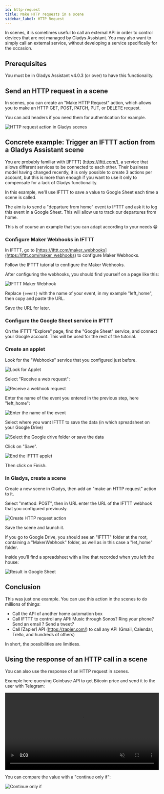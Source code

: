```yaml
---
id: http-request
title: Make HTTP requests in a scene
sidebar_label: HTTP Request
---
```


In scenes, it is sometimes useful to call an external API in order to control devices that are not managed by Gladys Assistant. You may also want to simply call an external service, without developing a service specifically for the occasion.

## Prerequisites

You must be in Gladys Assistant v4.0.3 (or over) to have this functionality.

## Send an HTTP request in a scene

In scenes, you can create an "Make HTTP Request" action, which allows you to make an HTTP GET, POST, PATCH, PUT, or DELETE request.

You can add headers if you need them for authentication for example.

![HTTP request action in Gladys scenes](../../static/img/docs/en/scenes/http-request/gladys-scene-http-request-box.jpg)

## Concrete example: Trigger an IFTTT action from a Gladys Assistant scene

You are probably familiar with [IFTTT] (https://ifttt.com/), a service that allows different services to be connected to each other. Their business model having changed recently, it is only possible to create 3 actions per account, but this is more than enough if you want to use it only to compensate for a lack of Gladys functionality.

In this example, we'll use IFTTT to save a value to Google Sheet each time a scene is called.

The aim is to send a "departure from home" event to IFTTT and ask it to log this event in a Google Sheet. This will allow us to track our departures from home.

This is of course an example that you can adapt according to your needs 😁

### Configure Maker Webhooks in IFTTT

In IFTTT, go to [https://ifttt.com/maker_webhooks](https://ifttt.com/maker_webhooks) to configure Maker Webhooks.

Follow the IFTTT tutorial to configure the Maker Webhooks.

After configuring the webhooks, you should find yourself on a page like this:

![IFTTT Maker Webhook](../../static/img/docs/en/scenes/http-request/iftt-configure-maker-webhook.jpg)

Replace `{event}` with the name of your event, in my example "left_home", then copy and paste the URL.

Save the URL for later.

### Configure the Google Sheet service in IFTTT

On the IFTTT "Explore" page, find the "Google Sheet" service, and connect your Google account. This will be used for the rest of the tutorial.

### Create an applet

Look for the "Webhooks" service that you configured just before.

![Look for Applet](../../static/img/docs/en/scenes/http-request/ifttt-applet-1.jpg)

Select "Receive a web request":

![Receive a webhook request](../../static/img/docs/en/scenes/http-request/ifttt-applet-2.jpg)

Enter the name of the event you entered in the previous step, here "left_home":

![Enter the name of the event](../../static/img/docs/en/scenes/http-request/ifttt-applet-3.jpg)

Select where you want IFTTT to save the data (in which spreadsheet on your Google Drive)

![Select the Google drive folder or save the data](../../static/img/docs/en/scenes/http-request/ifttt-applet-4.jpg)

Click on "Save".

![End the IFTTT applet](../../static/img/docs/en/scenes/http-request/ifttt-applet-5.jpg)

Then click on Finish.

### In Gladys, create a scene

Create a new scene in Gladys, then add an "make an HTTP request" action to it.

Select "method: POST", then in URL enter the URL of the IFTTT webhook that you configured previously.

![Create HTTP request action](../../static/img/docs/en/scenes/http-request/gladys-scene-http-request-box.jpg)

Save the scene and launch it.

If you go to Google Drive, you should see an "IFTTT" folder at the root, containing a "MakerWebhook" folder, as well as in this case a "let_home" folder.

Inside you'll find a spreadsheet with a line that recorded when you left the house:

![Result in Google Sheet](../../static/img/docs/en/scenes/http-request/google-sheet-result.jpg)

## Conclusion

This was just one example. You can use this action in the scenes to do millions of things:

- Call the API of another home automation box
- Call IFTTT to control any API: Music through Sonos? Ring your phone? Send an email ? Send a tweet?
- Call [Zapier] API (https://zapier.com/) to call any API (Gmail, Calendar, Trello, and hundreds of others)

In short, the possibilities are limitless.

## Using the response of an HTTP call in a scene

You can also use the response of an HTTP request in scenes.

Example here querying Coinbase API to get Bitcoin price and send it to the user with Telegram:

<div class="videoContainer">
<video  width="100%" controls autoplay loop muted>
<source src="/img/docs/en/scenes/http-request/bitcoin-price.mp4" type="video/mp4" />
  Your browser does not support the video tag.
</video>
</div>

You can compare the value with a "continue only if":

![Continue only if](../../static/img/docs/en/scenes/http-request/continue-only-if.png)
